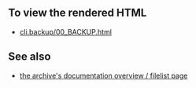 To view the rendered HTML
-------------------------

* [cli.backup/00_BACKUP.html](http://jakobi.github.com/script-archive-doc/cli.backup/00_BACKUP.html)


See also
--------

* [the archive's documentation overview / filelist page](http://jakobi.github.com/script-archive-doc/ "Peter's Script-Archive Overview and Filelist")

